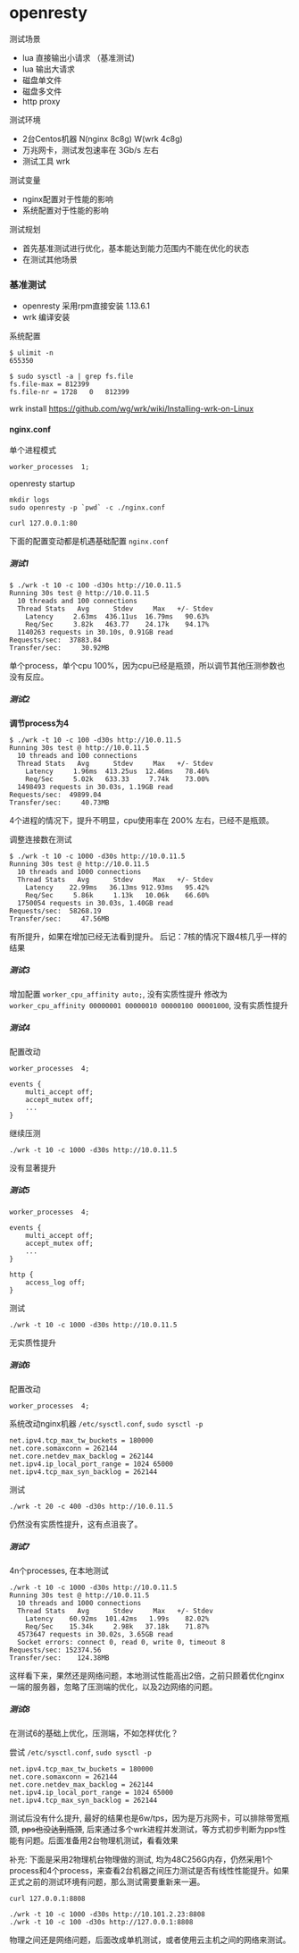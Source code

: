 openresty
========


测试场景
* lua 直接输出小请求 （基准测试)
* lua 输出大请求
* 磁盘单文件
* 磁盘多文件
* http proxy

测试环境

* 2台Centos机器 N(nginx 8c8g) W(wrk 4c8g)
* 万兆网卡，测试发包速率在 3Gb/s 左右
* 测试工具 wrk

测试变量
* nginx配置对于性能的影响
* 系统配置对于性能的影响

测试规划
* 首先基准测试进行优化，基本能达到能力范围内不能在优化的状态
* 在测试其他场景


### 基准测试

* openresty 采用rpm直接安装 1.13.6.1
* wrk 编译安装 

系统配置
```
$ ulimit -n
655350

$ sudo sysctl -a | grep fs.file
fs.file-max = 812399
fs.file-nr = 1728	0	812399
```

wrk install https://github.com/wg/wrk/wiki/Installing-wrk-on-Linux


#### nginx.conf

单个进程模式
```
worker_processes  1;
```

openresty startup 
```
mkdir logs
sudo openresty -p `pwd` -c ./nginx.conf

curl 127.0.0.1:80
```


下面的配置变动都是机遇基础配置 `nginx.conf`

##### 测试1
```
$ ./wrk -t 10 -c 100 -d30s http://10.0.11.5
Running 30s test @ http://10.0.11.5
  10 threads and 100 connections
  Thread Stats   Avg      Stdev     Max   +/- Stdev
    Latency     2.63ms  436.11us  16.79ms   90.63%
    Req/Sec     3.82k   463.77    24.17k    94.17%
  1140263 requests in 30.10s, 0.91GB read
Requests/sec:  37883.84
Transfer/sec:     30.92MB
```

单个process，单个cpu 100%，因为cpu已经是瓶颈，所以调节其他压测参数也没有反应。

##### 测试2

**调节process为4** 

```
$ ./wrk -t 10 -c 100 -d30s http://10.0.11.5
Running 30s test @ http://10.0.11.5
  10 threads and 100 connections
  Thread Stats   Avg      Stdev     Max   +/- Stdev
    Latency     1.96ms  413.25us  12.46ms   78.46%
    Req/Sec     5.02k   633.33     7.74k    73.00%
  1498493 requests in 30.03s, 1.19GB read
Requests/sec:  49899.04
Transfer/sec:     40.73MB
```

4个进程的情况下，提升不明显，cpu使用率在 200% 左右，已经不是瓶颈。

调整连接数在测试
```
$ ./wrk -t 10 -c 1000 -d30s http://10.0.11.5
Running 30s test @ http://10.0.11.5
  10 threads and 1000 connections
  Thread Stats   Avg      Stdev     Max   +/- Stdev
    Latency    22.99ms   36.13ms 912.93ms   95.42%
    Req/Sec     5.86k     1.13k   10.06k    66.60%
  1750054 requests in 30.03s, 1.40GB read
Requests/sec:  58268.19
Transfer/sec:     47.56MB
```

有所提升，如果在增加已经无法看到提升。 后记：7核的情况下跟4核几乎一样的结果


##### 测试3

增加配置 `worker_cpu_affinity auto;`, 没有实质性提升
修改为 `worker_cpu_affinity 00000001 00000010 00000100 00001000`, 没有实质性提升

##### 测试4

配置改动

```
worker_processes  4;

events {
    multi_accept off;
    accept_mutex off;
    ...
}
```

继续压测
```
./wrk -t 10 -c 1000 -d30s http://10.0.11.5
```

没有显著提升

##### 测试5

```
worker_processes  4;

events {
    multi_accept off;
    accept_mutex off;
    ...
}

http {
    access_log off;
}
```

测试
```
./wrk -t 10 -c 1000 -d30s http://10.0.11.5
```

无实质性提升

##### 测试6

配置改动
```
worker_processes  4;
```

系统改动nginx机器 `/etc/sysctl.conf`, `sudo sysctl -p`
```
net.ipv4.tcp_max_tw_buckets = 180000
net.core.somaxconn = 262144
net.core.netdev_max_backlog = 262144
net.ipv4.ip_local_port_range = 1024 65000
net.ipv4.tcp_max_syn_backlog = 262144
```

测试 
```
./wrk -t 20 -c 400 -d30s http://10.0.11.5
```

仍然没有实质性提升，这有点沮丧了。

##### 测试7

4n个processes, 在本地测试

```
./wrk -t 10 -c 1000 -d30s http://10.0.11.5
Running 30s test @ http://10.0.11.5
  10 threads and 1000 connections
  Thread Stats   Avg      Stdev     Max   +/- Stdev
    Latency    60.92ms  101.42ms   1.99s    82.02%
    Req/Sec    15.34k     2.98k   37.18k    71.87%
  4573647 requests in 30.02s, 3.65GB read
  Socket errors: connect 0, read 0, write 0, timeout 8
Requests/sec: 152374.56
Transfer/sec:    124.38MB
```

这样看下来，果然还是网络问题，本地测试性能高出2倍，之前只顾着优化nginx一端的服务器，忽略了压测端的优化，以及2边网络的问题。


##### 测试8 

在测试6的基础上优化，压测端，不如怎样优化？


尝试 `/etc/sysctl.conf`, `sudo sysctl -p`
```
net.ipv4.tcp_max_tw_buckets = 180000
net.core.somaxconn = 262144
net.core.netdev_max_backlog = 262144
net.ipv4.ip_local_port_range = 1024 65000
net.ipv4.tcp_max_syn_backlog = 262144
```

测试后没有什么提升, 最好的结果也是6w/tps，因为是万兆网卡，可以排除带宽瓶颈, ~~pps也没达到瓶颈~~, 后来通过多个wrk进程并发测试，等方式初步判断为pps性能有问题。后面准备用2台物理机测试，看看效果

补充: 下面是采用2物理机台物理做的测试, 均为48C256G内存，仍然采用1个process和4个process，来查看2台机器之间压力测试是否有线性性能提升。如果正式之前的测试环境有问题，那么测试需要重新来一遍。


```
curl 127.0.0.1:8808

./wrk -t 10 -c 1000 -d30s http://10.101.2.23:8808
./wrk -t 10 -c 100 -d30s http://127.0.0.1:8808
```

物理之间还是网络问题，后面改成单机测试，或者使用云主机之间的网络来测试。
